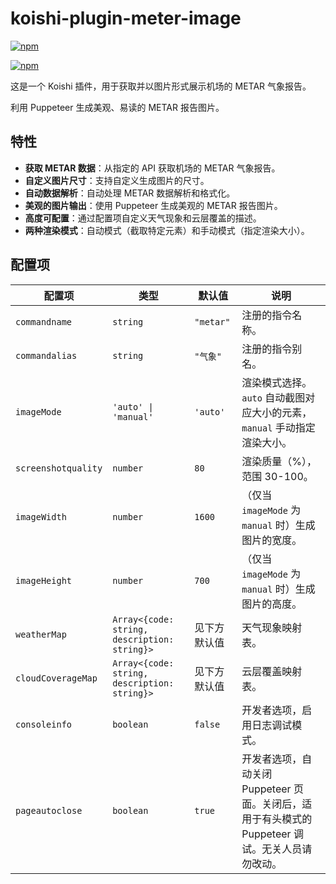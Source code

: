 # koishi-plugin-meter-image

[![npm](https://img.shields.io/npm/v/koishi-plugin-meter-image?style=flat-square)](https://www.npmjs.com/package/koishi-plugin-meter-image)

[![npm](https://img.shields.io/npm/dm/koishi-plugin-metar-image.svg)](https://www.npmjs.com/package/koishi-plugin-metar-image)

这是一个 Koishi 插件，用于获取并以图片形式展示机场的 METAR 气象报告。

利用 Puppeteer 生成美观、易读的 METAR 报告图片。

## 特性

- **获取 METAR 数据**：从指定的 API 获取机场的 METAR 气象报告。
- **自定义图片尺寸**：支持自定义生成图片的尺寸。
- **自动数据解析**：自动处理 METAR 数据解析和格式化。
- **美观的图片输出**：使用 Puppeteer 生成美观的 METAR 报告图片。
- **高度可配置**：通过配置项自定义天气现象和云层覆盖的描述。
- **两种渲染模式**：自动模式（截取特定元素）和手动模式（指定渲染大小）。



## 配置项

| 配置项              | 类型                                         | 默认值       | 说明                                                                                             |
| ------------------- | -------------------------------------------- | ------------ | ------------------------------------------------------------------------------------------------ |
| `commandname`       | `string`                                     | `"metar"`    | 注册的指令名称。                                                                                 |
| `commandalias`      | `string`                                     | `"气象"`     | 注册的指令别名。                                                                                 |
| `imageMode`         | `'auto' \| 'manual'`                         | `'auto'`     | 渲染模式选择。`auto` 自动截图对应大小的元素，`manual` 手动指定渲染大小。                         |
| `screenshotquality` | `number`                                     | `80`         | 渲染质量（%），范围 30-100。                                                                     |
| `imageWidth`        | `number`                                     | `1600`       | （仅当 `imageMode` 为 `manual` 时）生成图片的宽度。                                              |
| `imageHeight`       | `number`                                     | `700`        | （仅当 `imageMode` 为 `manual` 时）生成图片的高度。                                              |
| `weatherMap`        | `Array<{code: string, description: string}>` | 见下方默认值 | 天气现象映射表。                                                                                 |
| `cloudCoverageMap`  | `Array<{code: string, description: string}>` | 见下方默认值 | 云层覆盖映射表。                                                                                 |
| `consoleinfo`       | `boolean`                                    | `false`      | 开发者选项，启用日志调试模式。                                                                   |
| `pageautoclose`     | `boolean`                                    | `true`       | 开发者选项，自动关闭 Puppeteer 页面。关闭后，适用于有头模式的 Puppeteer 调试。无关人员请勿改动。 |

